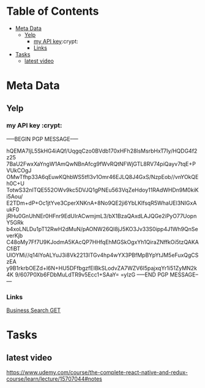 
# Table of Contents

-   [Meta Data](#org1c6edd9)
    -   [Yelp](#org16de812)
        -   [my API key](#orgea25def):crypt:
        -   [Links](#org1bdefc1)
-   [Tasks](#org9b13911)
    -   [latest video](#org68d3d9d)



<a id="org1c6edd9"></a>

# Meta Data


<a id="org16de812"></a>

## Yelp


<a id="orgea25def"></a>

### my API key     :crypt:

&#x2013;&#x2014;BEGIN PGP MESSAGE&#x2013;&#x2014;

hQEMA7IjL5SkHG4iAQf/UqgqCzo0BVdb170xHFh28lsMsrbHxT7Iy/HQDG4f2z25
7BaU2FwxXaYngW1AmQwNBnAfcg9fWvRQtNFWjGTL8RV74piQayv7tqE+PVUkCOgJ
OMwTfhp33A6qEuwKQhbWS5tfI3v1Omr46EJLQ8J4GxS/NzpEob//vnYOkQEh0C+U
TotwS32nITQE552OWv9kc5DVJQ1gPNEu563VqZeHdoy11RAdWHDn9M0kiKi5Aou/
E2TDm+dP+Oc1jtYve3CperXNKnA+8No9QE2ji6YbLKIfsqR5WhaUEl3NIGxAukF0
jRHu0GnUhNEr0HFnr9EdUIrACwmjmL3/bX1BzaQAxdLAJQGe2iPyO77UopnY5GRk
b4xoLNLDu1pT12RwH2dMuN/pAONW26QI8jJ5KO3Jv33S0ipp4J1Wh9QnSeverKjb
C48oMy7Ff7U9KJodmA5KAcQP7HHfqEhMGSkOgxYh1QiraZNffkOi5tzQAKACfiBT
UlOYMi//q14lYoALYuJ3i8Vk2213lTGv4hp4wYX3PBfMpBYpYtJM5eFuxQgCSzEA
y9B1rkrbOEZd+l6N+HU5DFfbgzfEIBkSLodvZA7WZV6l5pajxqYr1i51ZyMN2k4K
9/607P0Xb6FDbMuLdTR9v5Ecc1+SAaY=
=yIzG
&#x2013;&#x2014;END PGP MESSAGE&#x2013;&#x2014;


<a id="org1bdefc1"></a>

### Links

[Business Search GET](https://docs.developer.yelp.com/reference/v3_business_search)


<a id="org9b13911"></a>

# Tasks


<a id="org68d3d9d"></a>

## latest video

<https://www.udemy.com/course/the-complete-react-native-and-redux-course/learn/lecture/15707044#notes>

